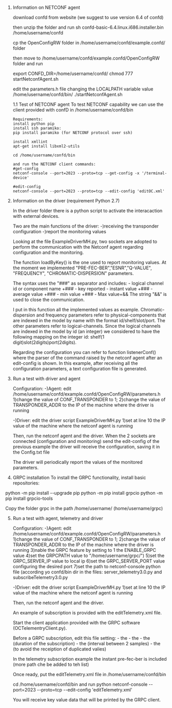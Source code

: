 1.  Information on NETCONF agent

    download confd from website (we suggest to use version 6.4 of confd)

    then unzip the folder and run
    sh confd-basic-6.4.linux.i686.installer.bin /home/username/confd

    cp the OpenConfigRW folder in /home/username/confd/example.confd/ folder
    
    then move to /home/username/confd/example.confd/OpenConfigRW folder and run
    
    export CONFD_DIR=/home/username/confd/
    chmod 777 startNetconfAgent.sh
    
    edit the parameters.h file changing the LOCALPATH variable value /home/username/confd/bin/
    ./startNetconfAgent.sh


    1.1 Test of NETCONF agent
        To test NETCONF capability we can use the client provided with confD in /home/username/confd/bin
        
        Requirements:
        install python pip
        install ssh paramiko:
        pip install paramiko (for NETCONF protocol over ssh)
        
        install xmllint
        apt-get install libxml2-utils
        
        cd /home/username/confd/bin
        
        and run the NETCONF client commands:
        #get-config
        netconf-console --port=2023 --proto=tcp --get-config -x '/terminal-device'
        
        #edit-config
        netconf-console --port=2023 --proto=tcp --edit-config 'editOC.xml'

2. Information on the driver (requirement Python 2.7)

    In the driver folder there is a python script to activate the interacaction with external devices.
    
    Two are the main functions of the driver:
    -)receiving the transponder configuration
    -)report the monitoring values
    
    Looking at the file ExampleDriverMH.py, two sockets are adopted to perform the communication with the Netconf agent regarding configuration and the monitoring.
    
    The function loadByKey() is the one used to report monitoring values. At the moment we implemented "PRE-FEC-BER","ESNR","Q-VALUE", "FREQUENCY", "CHROMATIC-DISPERSION" parameters.
    
    The syntax uses the "###" as separator and includes:
            - logical channel id or component name +###
            - key reported
            - instant value +###
            - average value +###
            - min value +###
            - Max value+&&
    The string "&&" is used to close the communication.
    
    I put in this function all the implemented values as example.
    Chromatic-dispersion and frequency parameters refer to physical-components that are indexed in the model by name with the format id/shelf/slot/port.
    The other parameters refer to logical-channels. Since the logical channels are indexed in the model by id (an integer) we considered to have the following mapping on the integer id: shelf(1 digit)slot(2digits)port(2digits).
    
    Regarding the configuration you can refer to function listenerConf() where the parser of the command raised by the netconf agent after an edit-config is shown.
    In this example, after receiving all the configuration parameters, a text configuration file is generated.


3. Run a test with driver and agent

    Configuration:
    -)Agent:
      edit /home/username/confd/example.confd/OpenConfigRW/parameters.h
       1)change the value of CONF_TRANSPONDER to 1;
       2)change the value of TRANSPONDER_ADDR to the IP of the machine where the driver is running
    
    -)Driver:
      edit the driver script ExampleDriverMH.py
      1)set at line 10 the IP value of the machine where the netconf agent is running
     
    Then, run the netconf agent and the driver.
    When the 2 sockets are connected (configuration and monitoring) send the edit-config of the previous example
    the driver will receive the configuration, saving it in the Config.txt file
    
    The driver will periodically report the values of the monitored parameters.

4. GRPC installation
To install the GRPC functionality, install basic repositories:

  python -m pip install --upgrade pip
  python -m pip install grpcio
  python -m pip install grpcio-tools

Copy the folder grpc in the path
/home/username/
 (home/username/grpc)
    

5. Run a test with agent, telemetry and driver

    Configuration:
    -)Agent:
      edit /home/username/confd/example.confd/OpenConfigRW/parameters.h
       1)change the value of CONF_TRANSPONDER to 1;
       2)change the value of TRANSPONDER_ADDR to the IP of the machine where the driver is running
	   3)nable the GRPC feature by setting to 1 the ENABLE_GRPC value
	   4)set the GRPCPATH value to "/home/username/grpc/")
	   5)set the GRPC_SERVER_IP value to local ip
	   6)set the GRPC_SERVER_PORT value configuring the desired port
	   7)set the path to netconf-console python file (according yo confd/bin dir in the files:
	      server_telemetry3.0.py and subscribeTelemetry3.0.py
	   
    -)Driver:
      edit the driver script ExampleDriverMH.py
      1)set at line 10 the IP value of the machine where the netconf agent is running
     
    Then, run the netconf agent and the driver.
	
	An example of subscription is provided with the editTelemetry.xml file.
	
	Start the client application provided with the GRPC software (OCTelementryClient.py).
	
	Before a GRPC subscription, edit this file setting:
		- the <destination-address>
		- the <destination-port>
        - the <sample-interval> (duration of the subscription)
		- the <heartbeat-interval> (interval between 2 samples)
		- the <suppress-redundant> (to avoid the receiption of duplicated valies)
	
    In the telemetry subscription example the instant pre-fec-ber is included (more path che be added to teh list) 	
	
	Once ready, put the editTelemetry.xml file in /home/username/confd/bin

	cd /home/username/confd/bin	
	and run
	python netconf-console --port=2023 --proto=tcp --edit-config 'editTelemetry.xml'
	
	You will receive key value data that will be printed by the GRPC client.
	
	

